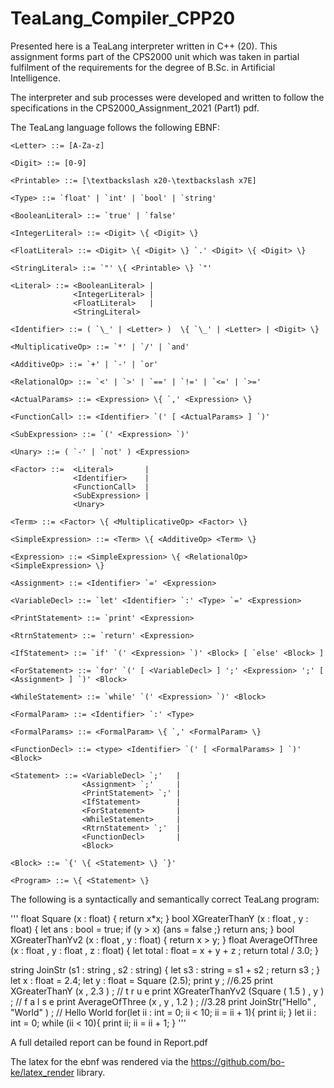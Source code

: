 # TeaLang_Compiler_CPP20

Presented here is a TeaLang interpreter written in C++ (20). This assignment forms part of the CPS2000 unit which was taken in partial fulfilment of the
requirements for the degree of B.Sc. in Artificial Intelligence.

The interpreter and sub processes were developed and written to follow the specifications in the CPS2000_Assignment_2021 (Part1) pdf.

The TeaLang language follows the following EBNF:


```
<Letter> ::= [A-Za-z]

<Digit> ::= [0-9]

<Printable> ::= [\textbackslash x20-\textbackslash x7E]

<Type> ::= `float' | `int' | `bool' | `string'

<BooleanLiteral> ::= `true' | `false'

<IntegerLiteral> ::= <Digit> \{ <Digit> \}

<FloatLiteral> ::= <Digit> \{ <Digit> \} `.' <Digit> \{ <Digit> \}

<StringLiteral> ::= `"' \{ <Printable> \} `"'

<Literal> ::= <BooleanLiteral> |
              <IntegerLiteral> |
              <FloatLiteral>   |
              <StringLiteral>

<Identifier> ::= ( `\_' | <Letter> )  \{ `\_' | <Letter> | <Digit> \}

<MultiplicativeOp> ::= `*' | `/' | `and' 

<AdditiveOp> ::= `+' | `-' | `or' 

<RelationalOp> ::= `<' | `>' | `==' | `!=' | `<=' | `>=' 

<ActualParams> ::= <Expression> \{ `,' <Expression> \}

<FunctionCall> ::= <Identifier> `(' [ <ActualParams> ] `)' 

<SubExpression> ::= `(' <Expression> `)' 

<Unary> ::= ( `-' | `not' ) <Expression>

<Factor> ::=  <Literal>       |
              <Identifier>    |
              <FunctionCall>  |
              <SubExpression> |
              <Unary>         

<Term> ::= <Factor> \{ <MultiplicativeOp> <Factor> \}

<SimpleExpression> ::= <Term> \{ <AdditiveOp> <Term> \}

<Expression> ::= <SimpleExpression> \{ <RelationalOp> <SimpleExpression> \}

<Assignment> ::= <Identifier> `=' <Expression>

<VariableDecl> ::= `let' <Identifier> `:' <Type> `=' <Expression>

<PrintStatement> ::= `print' <Expression>

<RtrnStatement> ::= `return' <Expression>

<IfStatement> ::= `if' `(' <Expression> `)' <Block> [ `else' <Block> ]

<ForStatement> ::= `for' `(' [ <VariableDecl> ] ';' <Expression> ';' [ <Assignment> ] `)' <Block>

<WhileStatement> ::= `while' `(' <Expression> `)' <Block> 

<FormalParam> ::= <Identifier> `:' <Type>

<FormalParams> ::= <FormalParam> \{ `,' <FormalParam> \}

<FunctionDecl> ::= <type> <Identifier> `(' [ <FormalParams> ] `)' <Block>

<Statement> ::=	<VariableDecl> `;'   |
                <Assignment> `;'     |
                <PrintStatement> `;' |
                <IfStatement>        |
                <ForStatement>       |
                <WhileStatement>     |
                <RtrnStatement> `;'  |
                <FunctionDecl>       |
                <Block>              

<Block> ::= `{' \{ <Statement> \} `}' 

<Program> ::= \{ <Statement> \}

```

The following is a syntactically and semantically correct TeaLang program:

'''
float Square (x : float) {
    return x*x;
}
bool XGreaterThanY (x : float , y : float) {
    let ans : bool = true;
    if (y > x) {ans = false ;}
    return ans;
}
bool XGreaterThanYv2 (x : float , y : float) {
    return x > y;
}
float AverageOfThree (x : float , y : float , z : float) {
    let total : float = x + y + z ;
    return total / 3.0;
}

string JoinStr (s1 : string , s2 : string) {
    let s3 : string = s1 + s2 ;
    return s3 ;
}
let x : float = 2.4;
let y : float = Square (2.5);
print y ; //6.25
print XGreaterThanY (x , 2.3 ) ; // t r u e
print XGreaterThanYv2 (Square ( 1.5 ) , y ) ; // f a l s e
print AverageOfThree (x , y , 1.2 ) ; //3.28
print JoinStr(\"Hello\" , \"World\" ) ; // Hello World
for(let ii : int = 0; ii < 10; ii = ii + 1){
   print ii;
}
let ii : int = 0;
while (ii < 10){
   print ii;
   ii = ii + 1;
}
'''

A full detailed report can be found in Report.pdf

The latex for the ebnf was rendered via the https://github.com/bo-ke/latex_render library.